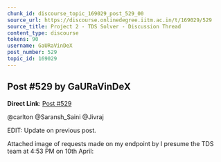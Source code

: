 ```yaml
---
chunk_id: discourse_topic_169029_post_529_00
source_url: https://discourse.onlinedegree.iitm.ac.in/t/169029/529
source_title: Project 2 - TDS Solver - Discussion Thread
content_type: discourse
tokens: 90
username: GaURaVinDeX
post_number: 529
topic_id: 169029
---
```


## Post #529 by GaURaVinDeX

**Direct Link**: [Post #529](https://discourse.onlinedegree.iitm.ac.in/t/169029/529)

@carlton @Saransh_Saini @Jivraj

EDIT: Update on previous post.

Attached image of requests made on my endpoint by I presume the TDS team at 4:53 PM on 10th April:
